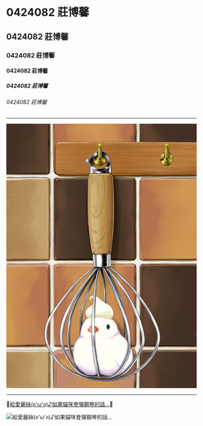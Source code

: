 # 0424082 莊博馨
## 0424082 莊博馨
### 0424082 莊博馨
#### 0424082 莊博馨
##### 0424082 莊博馨
###### 0424082 莊博馨
***
![](35207732.png)
***
:star2:[給愛麗絲(ฅ'ω'ฅ)♪如果貓咪會彈鋼琴的話...](https://www.youtube.com/watch?v=IfxxNX5NuUo ):star2:

![給愛麗絲(ฅ'ω'ฅ)♪如果貓咪會彈鋼琴的話...](https://img.youtube.com/vi/IfxxNX5NuUo/0.jpg)

